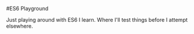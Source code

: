 #ES6 Playground

Just playing around with ES6 I learn. Where I'll test things before I attempt elsewhere.

